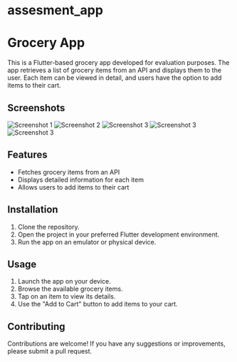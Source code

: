 # assesment_app
# Grocery App

This is a Flutter-based grocery app developed for evaluation purposes. The app retrieves a list of grocery items from an API and displays them to the user. Each item can be viewed in detail, and users have the option to add items to their cart.

## Screenshots

![Screenshot 1](assets/1.png)
![Screenshot 2](assets/2.png)
![Screenshot 3](assets/3.png)
![Screenshot 3](assets/4.png)
![Screenshot 3](assets/5.png)
## Features

- Fetches grocery items from an API
- Displays detailed information for each item
- Allows users to add items to their cart

## Installation

1. Clone the repository.
2. Open the project in your preferred Flutter development environment.
3. Run the app on an emulator or physical device.

## Usage

1. Launch the app on your device.
2. Browse the available grocery items.
3. Tap on an item to view its details.
4. Use the "Add to Cart" button to add items to your cart.

## Contributing

Contributions are welcome! If you have any suggestions or improvements, please submit a pull request.

